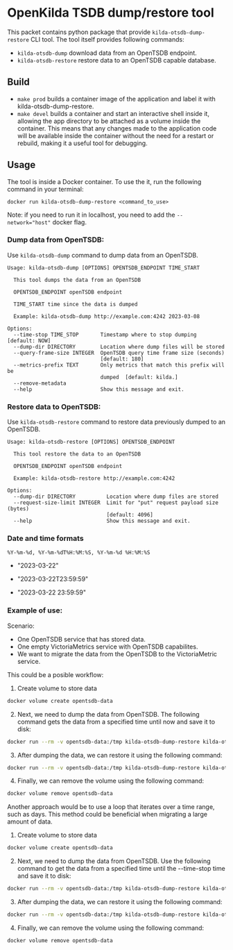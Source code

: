 # OpenKilda TSDB dump/restore tool

This packet contains python package that provide `kilda-otsdb-dump-restore` CLI tool. The tool itself
provides following commands:
* `kilda-otsdb-dump` download data from an OpenTSDB endpoint.
* `kilda-otsdb-restore` restore data to an OpenTSDB capable database.

## Build
- `make prod` builds a container image of the application and label it with kilda-otsdb-dump-restore.
- `make devel` builds a container and start an interactive shell inside it, allowing the app directory to be attached as a volume inside the container.
This means that any changes made to the application code will be available inside the container without the need for a restart or rebuild, making it a useful tool for debugging.

## Usage
The tool is inside a Docker container. To use the it, run the following command in your terminal:
```
docker run kilda-otsdb-dump-restore <command_to_use>
```
Note: if you need to run it in localhost, you need to add the `--network="host"` docker flag.

### Dump data from OpenTSDB:
Use `kilda-otsdb-dump` command to dump data from an OpenTSDB.
```
Usage: kilda-otsdb-dump [OPTIONS] OPENTSDB_ENDPOINT TIME_START

  This tool dumps the data from an OpenTSDB

  OPENTSDB_ENDPOINT openTSDB endpoint

  TIME_START time since the data is dumped

  Example: kilda-otsdb-dump http://example.com:4242 2023-03-08

Options:
  --time-stop TIME_STOP       Timestamp where to stop dumping  [default: NOW]
  --dump-dir DIRECTORY        Location where dump files will be stored
  --query-frame-size INTEGER  OpenTSDB query time frame size (seconds)
                              [default: 180]
  --metrics-prefix TEXT       Only metrics that match this prefix will be
                              dumped  [default: kilda.]
  --remove-metadata
  --help                      Show this message and exit.
```

### Restore data to OpenTSDB:
Use `kilda-otsdb-restore` command to restore data previously dumped to an OpenTSDB.
```
Usage: kilda-otsdb-restore [OPTIONS] OPENTSDB_ENDPOINT

  This tool restore the data to an OpenTSDB

  OPENTSDB_ENDPOINT openTSDB endpoint

  Example: kilda-otsdb-restore http://example.com:4242

Options:
  --dump-dir DIRECTORY          Location where dump files are stored
  --request-size-limit INTEGER  Limit for "put" request payload size (bytes)
                                [default: 4096]
  --help                        Show this message and exit.
```
### Date and time formats
```
%Y-%m-%d, %Y-%m-%dT%H:%M:%S, %Y-%m-%d %H:%M:%S
```
- "2023-03-22"

- "2023-03-22T23:59:59"

- "2023-03-22 23:59:59"

### Example of use:
Scenario:
* One OpenTSDB service that has stored data.
* One empty VictoriaMetrics service with OpenTSDB capabilites.
* We want to migrate the data from the OpenTSDB to the VictoriaMetric service.

This could be a posible workflow:
1. Create volume to store data
```bash
docker volume create opentsdb-data
```
2. Next, we need to dump the data from OpenTSDB. The following command gets the data from a specified time until now and save it to disk:
```bash
docker run --rm -v opentsdb-data:/tmp kilda-otsdb-dump-restore kilda-otsdb-dump http://opentsdb:4242 "2023-03-08"
```
3. After dumping the data, we can restore it using the following command:
```bash
docker run --rm -v opentsdb-data:/tmp kilda-otsdb-dump-restore kilda-otsdb-restore http://victoria:4242
```
4. Finally, we can remove the volume using the following command:
```bash
docker volume remove opentsdb-data
```

Another approach would be to use a loop that iterates over a time range, such as days. This method could be beneficial when migrating a large amount of data.
1. Create volume to store data
```bash
docker volume create opentsdb-data
```
2. Next, we need to dump the data from OpenTSDB. Use the following command to get the data from a specified time until the --time-stop time and save it to disk:
```bash
docker run --rm -v opentsdb-data:/tmp kilda-otsdb-dump-restore kilda-otsdb-dump --time-stop "2023-03-22T11:00:00" http://opentsdb:4242 "2023-03-22T00:00:00"
```
3. After dumping the data, we can restore it using the following command:
```bash
docker run --rm -v opentsdb-data:/tmp kilda-otsdb-dump-restore kilda-otsdb-restore http://victoria:4242
```
4. Finally, we can remove the volume using the following command:
```bash
docker volume remove opentsdb-data
```

